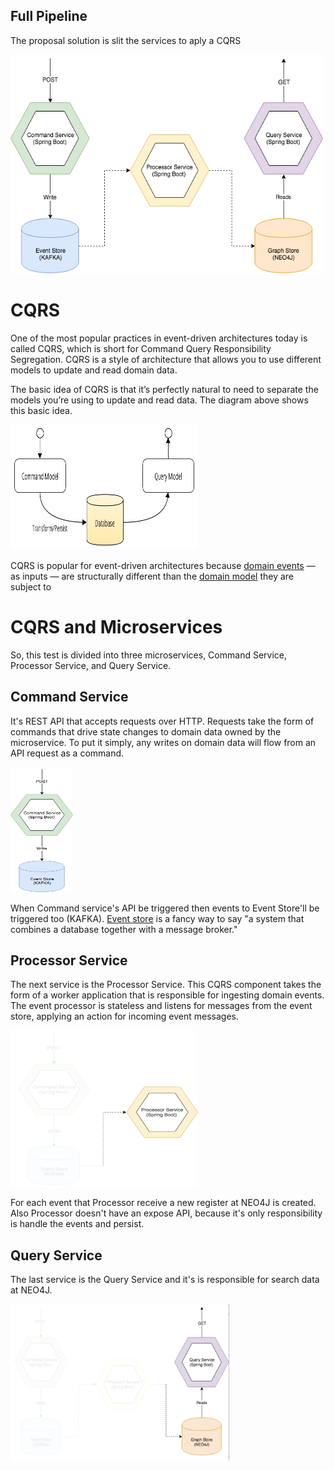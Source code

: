 ## Full Pipeline

The proposal solution is slit the services to aply a CQRS

<img src="https://github.com/felipeespitalher/adidas-challenge/raw/master/gallery/pipeline.png" width="500" height="350">

# CQRS

One of the most popular practices in event-driven architectures today is called CQRS, which is short for Command Query Responsibility Segregation. CQRS is a style of architecture that allows you to use different models to update and read domain data.

The basic idea of CQRS is that it’s perfectly natural to need to separate the models you’re using to update and read data. The diagram above shows this basic idea.

<img src="https://github.com/felipeespitalher/adidas-challenge/raw/master/gallery/basic_cqrs.png" width="300" height="200">

CQRS is popular for event-driven architectures because [domain events](https://martinfowler.com/eaaDev/DomainEvent.html) — as inputs — are structurally different than the [domain model](https://martinfowler.com/eaaCatalog/domainModel.html) they are subject to

# CQRS and Microservices

So, this test is divided into three microservices, Command Service, Processor Service, and Query Service.

## Command Service

It's REST API that accepts requests over HTTP. Requests take the form of commands that drive state changes to domain data owned by the microservice. To put it simply, any writes on domain data will flow from an API request as a command.

<img src="https://github.com/felipeespitalher/adidas-challenge/raw/master/gallery/command_service.png" width="100" height="200">

When Command service's API be triggered then events to Event Store'll be triggered too (KAFKA). [Event store](https://en.wikipedia.org/wiki/Event_store) is a fancy way to say "a system that combines a database together with a message broker."

## Processor Service

The next service is the Processor Service. This CQRS component takes the form of a worker application that is responsible for ingesting domain events. The event processor is stateless and listens for messages from the event store, applying an action for incoming event messages.

<img src="https://github.com/felipeespitalher/adidas-challenge/raw/master/gallery/processor_service.png" width="300" height="250">

For each event that Processor receive a new register at NEO4J is created. Also Processor doesn't have an expose API, because it's only responsibility is handle the events and persist.

## Query Service

The last service is the Query Service and it's is responsible for search data at NEO4J.

<img src="https://github.com/felipeespitalher/adidas-challenge/raw/master/gallery/query_service.png" width="350" height="250">
